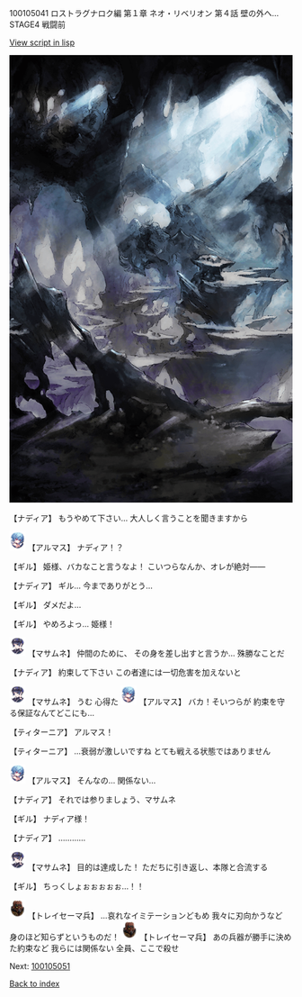 100105041 ロストラグナロク編 第１章 ネオ・リベリオン 第４話 壁の外へ… STAGE4 戦闘前

[View script in lisp](../scripts/100105041.txt)

![101_cave.png](../images/backgrounds/101_cave.png)

【ナディア】
もうやめて下さい…
大人しく言うことを聞きますから

<img src="../images/units/3103811.png" alt="3103811.png" height="34"/>
【アルマス】
ナディア！？

【ギル】
姫様、バカなこと言うなよ！
こいつらなんか、オレが絶対――

【ナディア】
ギル…
今までありがとう…

【ギル】
ダメだよ…

【ギル】
やめろよっ…
姫様！

<img src="../images/units/3100111.png" alt="3100111.png" height="34"/>
【マサムネ】
仲間のために、
その身を差し出すと言うか…
殊勝なことだ

【ナディア】
約束して下さい
この者達には一切危害を加えないと

<img src="../images/units/3100111.png" alt="3100111.png" height="34"/>
【マサムネ】
うむ
心得た

<img src="../images/units/3103811.png" alt="3103811.png" height="34"/>
【アルマス】
バカ！そいつらが
約束を守る保証なんてどこにも…

【ティターニア】
アルマス！

【ティターニア】
…衰弱が激しいですね
とても戦える状態ではありません

<img src="../images/units/3103811.png" alt="3103811.png" height="34"/>
【アルマス】
そんなの…
関係ない…

【ナディア】
それでは参りましょう、マサムネ

【ギル】
ナディア様！

【ナディア】
…………

<img src="../images/units/3100111.png" alt="3100111.png" height="34"/>
【マサムネ】
目的は達成した！
ただちに引き返し、本隊と合流する

【ギル】
ちっくしょぉぉぉぉぉ…！！

<img src="../images/units/3830001.png" alt="3830001.png" height="34"/>
【トレイセーマ兵】
…哀れなイミテーションどもめ
我々に刃向かうなど
身のほど知らずというものだ！

<img src="../images/units/3830001.png" alt="3830001.png" height="34"/>
【トレイセーマ兵】
あの兵器が勝手に決めた約束など
我らには関係ない
全員、ここで殺せ

Next: [100105051](100105051.md)

[Back to index](index.md)
